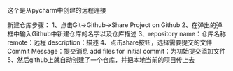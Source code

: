 这个是从pycharm中创建的远程连接


新建仓库步骤：
1、点击Git->Github->Share Project on Github
2、在弹出的弹框中输入Github中新建仓库的名字以及仓库描述
3、repository name：仓库名称
    remote：远程
    description：描述
4、点击share按钮，选择需要提交的文件
    Commit Message：提交消息
    add files for initial commit：为初始提交添加文件
5、然后github上就自动创建了一个仓库，并把本地当前的项目传上去



